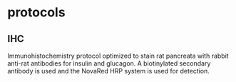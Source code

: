protocols
=========

IHC
----

Immunohistochemistry protocol optimized to stain rat pancreata with rabbit anti-rat antibodies for insulin and glucagon. A biotinylated secondary antibody is used and the NovaRed HRP system is used for detection. 

